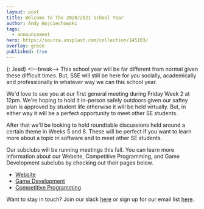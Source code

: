 ```yaml
---
layout: post
title: Welcome To The 2020/2021 School Year
author: Andy Wojciechowski
tags:
  - announcement
hero: https://source.unsplash.com/collection/145103/
overlay: green
published: true
---
```

{: .lead}
<!–-break-–>
This school year will be far different from normal given these difficult times. But, SSE will still be here for you socially, academically and professionally in whatever way we can this school year.

We'd love to see you at our first general meeting during Friday Week 2 at 12pm. We're hoping to hold it in-person safely outdoors given our saftey plan is approved by student life otherwise it will be held virtually. But, in either way it will be a perfect opportunity to meet other SE students.

After that we'll be looking to hold roundtable discussions held around a certain theme in Weeks 5 and 8. These will be perfect if you want to learn more about a topic in software and to meet other SE students.

Our subclubs will be running meetings this fall. You can learn more information about our Website, Competitive Programming, and Game Development subclubs by checking out their pages below.

- [Website](/subclubs/website)
- [Game Development](/subclubs/gamedev)
- [Competitive Programming](/subclubs/competitiveprogramming)

Want to stay in touch? Join our slack [here](https://msoe-sse.slack.com) or sign up for our email list [here](https://mailchi.mp/b862fad03b69/sse-newsletter). 
